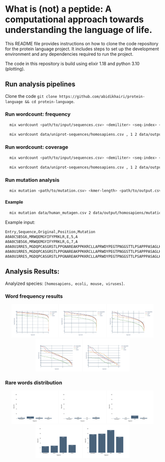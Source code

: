 # What is (not) a peptide: A computational approach towards understanding the language of life.

This README file provides instructions on how to clone the code repository for the protein language project. It includes steps to set up the development environment and any dependencies required to run the project.

The code in this repository is build using elixir 1.18 and python 3.10 (plotting). 

## Run analysis pipelines
Clone the code `git clone https://github.com/abidikhairi/protein-language && cd protein-language`.

### Run wordcount: frequency

```bash
  mix wordcount <path/to/input/sequences.csv> <demiliter> <seq-index> <kmer-length> <path/to/output.csv> frequency
```

```bash
  mix wordcount data/uniprot-sequences/homosapiens.csv , 1 2 data/output/homosapiens/coverage/k2.csv frequency
```

### Run wordcount: coverage
```bash
  mix wordcount <path/to/input/sequences.csv> <demiliter> <seq-index> <kmer-length> <path/to/output.csv> coverage
```
```bash
  mix wordcount data/uniprot-sequences/homosapiens.csv , 1 2 data/output/homosapiens/coverage/k2.csv coverage
```

### Run mutation analysis
```bash
  mix mutation <path/to/mutation.csv> <kmer-length> <path/to/output.csv>
```
#### Example
```bash
  mix mutation data/human_mutagen.csv 2 data/output/homosapiens/mutation/k2.csv
```

Example input:
```text
Entry,Sequence,Original,Position,Mutation
A0A0C5B5G6,MRWQEMGYIFYPRKLR,E,5,A
A0A0C5B5G6,MRWQEMGYIFYPRKLR,G,7,A
A0A0U1RRE5,MGDQPCASGRSTLPPGNAREAKPPKKRCLLAPRWDYPEGTPNGGSTTLPSAPPPASAGLKSHPPPPEK,K,22,A
A0A0U1RRE5,MGDQPCASGRSTLPPGNAREAKPPKKRCLLAPRWDYPEGTPNGGSTTLPSAPPPASAGLKSHPPPPEK,P,23,A
A0A0U1RRE5,MGDQPCASGRSTLPPGNAREAKPPKKRCLLAPRWDYPEGTPNGGSTTLPSAPPPASAGLKSHPPPPEK,P,24,A
```

## Analysis Results:

Analyized species: `[homosapiens, ecoli, mouse, viruses]`.

### Word frequency results
<div align="center">
  <img src="figures/k2/rank_vs_frequency.png" alt="Image 1" width="30%">
  <img src="figures/k3/rank_vs_frequency.png" alt="Image 2" width="30%">
  <img src="figures/k4/rank_vs_frequency.png" alt="Image 3" width="30%">
  <img src="figures/k5/rank_vs_frequency.png" alt="Image 3" width="30%">
  <img src="figures/k6/rank_vs_frequency.png" alt="Image 3" width="30%">
</div>

### Rare words distribution

<div align="center">
  <img src="figures/k2/rare_words_distribution.png" alt="Image 1" width="30%">
  <img src="figures/k3/rare_words_distribution.png" alt="Image 2" width="30%">
  <img src="figures/k4/rare_words_distribution.png" alt="Image 3" width="30%">
  <img src="figures/k5/rare_words_distribution.png" alt="Image 3" width="30%">
  <img src="figures/k6/rare_words_distribution.png" alt="Image 3" width="30%">
</div>

